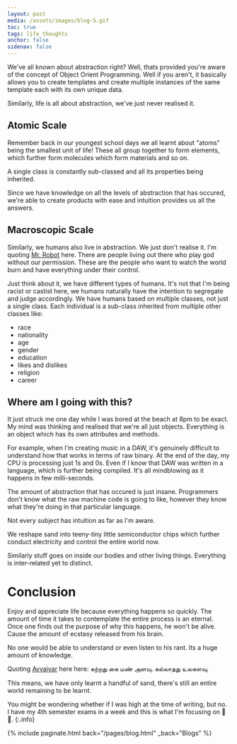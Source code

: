 ```yaml
---
layout: post
media: /assets/images/blog-5.gif
toc: true
tags: life thoughts
anchor: false
sidenav: false
---
```


We've all known about abstraction right? Well, thats provided you're aware of the concept of <span class="cb">Object Orient Programming</span>. Well if you aren't, it basically allows you to create
templates and create multiple instances of the same template each with its own unique data.

Similarly, life is all about abstraction, we've just never realised it.

## Atomic Scale
Remember back in our youngest school days we all learnt about "atoms" being the smallest unit of life! These all group together to form elements, which further form molecules which form materials
and so on.

A single class is constantly sub-classed and all its properties being inherited.

Since we have knowledge on all the levels of abstraction that has occured, we're able to create products with ease and intuition provides us all the answers.

## Macroscopic Scale
Similarly, we humans also live in abstraction. We just don't realise it. I'm quoting <span class="cb">[Mr. Robot](https://www.google.com/search?q=mr+robot)</span> here. There are people living out
there who play god without our permission. These are the people who want to watch the world burn and have everything under their control.

Just think about it, we have different types of humans. It's not that I'm being racist or castist here, we humans naturally have the intention to segregate and judge accordingly. We have humans based
on multiple classes, not just a single class. Each individual is a sub-class inherited from multiple other classes like:
- race
- nationality
- age
- gender
- education
- likes and dislikes
- religion
- career

## Where am I going with this?
It just struck me one day while I was bored at the beach at 8pm to be exact. My mind was thinking and realised that we're all just objects. Everything is an object which has its own attributes and
methods.

For example, when I'm creating music in a DAW, it's genuinely difficult to understand how that works in terms of raw binary. At the end of the day, my CPU is processing just <span class="cb">1s</span> 
and <span class="cb">0s</span>. Even if I know that DAW was written in a language, which is further being compiled. It's all mindblowing as it happens in few milli-seconds. 

The amount of abstraction that has occured is just insane. Programmers don't know what the raw machine code is going to like, however they know what they're doing in that particular language.

Not every subject has intuition as far as I'm aware.

We reshape sand into teeny-tiny little semiconductor chips which further conduct electricity and control the entire world now.

Similarly stuff goes on inside our bodies and other living things. Everything is inter-related yet to distinct.

# Conclusion
Enjoy and appreciate life because everything happens so quickly. The amount of time it takes to contemplate the entire process is an eternal. Once one finds out the purpose of why this happens, he
won't be alive. Cause the amount of ecstasy released from his brain.

No one would be able to understand or even listen to his rant. Its a huge amount of knowledge. 

Quoting [Avvaiyar](https://www.google.com/search?q=avvaiyar) here here: <span class="cb">கற்றது கை மண் அளவு.  கல்லாதது உலகளவு.
</span>

This means, we have only learnt a handful of sand, there's still an entire world remaining to be learnt.

You might be wondering whether if I was high at the time of writing, but no. I have my 4th semester exams in a week and this is what I'm focusing on 🗿🗿.
{:.info}

{%
    include paginate.html
    back="/pages/blog.html"
    _back="Blogs"
%}